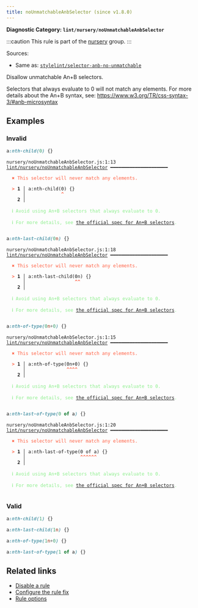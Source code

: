 ```yaml
---
title: noUnmatchableAnbSelector (since v1.8.0)
---
```


**Diagnostic Category: `lint/nursery/noUnmatchableAnbSelector`**

:::caution
This rule is part of the [nursery](/linter/rules/#nursery) group.
:::

Sources: 
- Same as: <a href="https://github.com/stylelint/stylelint/blob/main/lib/rules/selector-anb-no-unmatchable/README.md" target="_blank"><code>stylelint/selector-anb-no-unmatchable</code></a>

Disallow unmatchable An+B selectors.

Selectors that always evaluate to 0 will not match any elements.
For more details about the An+B syntax, see:
https://www.w3.org/TR/css-syntax-3/#anb-microsyntax

## Examples

### Invalid

```css
a:nth-child(0) {}
```

<pre class="language-text"><code class="language-text">nursery/noUnmatchableAnbSelector.js:1:13 <a href="https://biomejs.dev/linter/rules/no-unmatchable-anb-selector">lint/nursery/noUnmatchableAnbSelector</a> ━━━━━━━━━━━━━━━━━━━━━

<strong><span style="color: Tomato;">  </span></strong><strong><span style="color: Tomato;">✖</span></strong> <span style="color: Tomato;">This selector will never match any elements.</span>
  
<strong><span style="color: Tomato;">  </span></strong><strong><span style="color: Tomato;">&gt;</span></strong> <strong>1 │ </strong>a:nth-child(0) {}
   <strong>   │ </strong>            <strong><span style="color: Tomato;">^</span></strong>
    <strong>2 │ </strong>
  
<strong><span style="color: lightgreen;">  </span></strong><strong><span style="color: lightgreen;">ℹ</span></strong> <span style="color: lightgreen;">Avoid using An+B selectors that always evaluate to 0.</span>
  
<strong><span style="color: lightgreen;">  </span></strong><strong><span style="color: lightgreen;">ℹ</span></strong> <span style="color: lightgreen;">For more details, see </span><span style="color: lightgreen;"><a href="https://www.w3.org/TR/css-syntax-3/#anb-microsyntax">the official spec for An+B selectors</a></span><span style="color: lightgreen;">.</span>
  
</code></pre>

```css
a:nth-last-child(0n) {}
```

<pre class="language-text"><code class="language-text">nursery/noUnmatchableAnbSelector.js:1:18 <a href="https://biomejs.dev/linter/rules/no-unmatchable-anb-selector">lint/nursery/noUnmatchableAnbSelector</a> ━━━━━━━━━━━━━━━━━━━━━

<strong><span style="color: Tomato;">  </span></strong><strong><span style="color: Tomato;">✖</span></strong> <span style="color: Tomato;">This selector will never match any elements.</span>
  
<strong><span style="color: Tomato;">  </span></strong><strong><span style="color: Tomato;">&gt;</span></strong> <strong>1 │ </strong>a:nth-last-child(0n) {}
   <strong>   │ </strong>                 <strong><span style="color: Tomato;">^</span></strong><strong><span style="color: Tomato;">^</span></strong>
    <strong>2 │ </strong>
  
<strong><span style="color: lightgreen;">  </span></strong><strong><span style="color: lightgreen;">ℹ</span></strong> <span style="color: lightgreen;">Avoid using An+B selectors that always evaluate to 0.</span>
  
<strong><span style="color: lightgreen;">  </span></strong><strong><span style="color: lightgreen;">ℹ</span></strong> <span style="color: lightgreen;">For more details, see </span><span style="color: lightgreen;"><a href="https://www.w3.org/TR/css-syntax-3/#anb-microsyntax">the official spec for An+B selectors</a></span><span style="color: lightgreen;">.</span>
  
</code></pre>

```css
a:nth-of-type(0n+0) {}
```

<pre class="language-text"><code class="language-text">nursery/noUnmatchableAnbSelector.js:1:15 <a href="https://biomejs.dev/linter/rules/no-unmatchable-anb-selector">lint/nursery/noUnmatchableAnbSelector</a> ━━━━━━━━━━━━━━━━━━━━━

<strong><span style="color: Tomato;">  </span></strong><strong><span style="color: Tomato;">✖</span></strong> <span style="color: Tomato;">This selector will never match any elements.</span>
  
<strong><span style="color: Tomato;">  </span></strong><strong><span style="color: Tomato;">&gt;</span></strong> <strong>1 │ </strong>a:nth-of-type(0n+0) {}
   <strong>   │ </strong>              <strong><span style="color: Tomato;">^</span></strong><strong><span style="color: Tomato;">^</span></strong><strong><span style="color: Tomato;">^</span></strong><strong><span style="color: Tomato;">^</span></strong>
    <strong>2 │ </strong>
  
<strong><span style="color: lightgreen;">  </span></strong><strong><span style="color: lightgreen;">ℹ</span></strong> <span style="color: lightgreen;">Avoid using An+B selectors that always evaluate to 0.</span>
  
<strong><span style="color: lightgreen;">  </span></strong><strong><span style="color: lightgreen;">ℹ</span></strong> <span style="color: lightgreen;">For more details, see </span><span style="color: lightgreen;"><a href="https://www.w3.org/TR/css-syntax-3/#anb-microsyntax">the official spec for An+B selectors</a></span><span style="color: lightgreen;">.</span>
  
</code></pre>

```css
a:nth-last-of-type(0 of a) {}
```

<pre class="language-text"><code class="language-text">nursery/noUnmatchableAnbSelector.js:1:20 <a href="https://biomejs.dev/linter/rules/no-unmatchable-anb-selector">lint/nursery/noUnmatchableAnbSelector</a> ━━━━━━━━━━━━━━━━━━━━━

<strong><span style="color: Tomato;">  </span></strong><strong><span style="color: Tomato;">✖</span></strong> <span style="color: Tomato;">This selector will never match any elements.</span>
  
<strong><span style="color: Tomato;">  </span></strong><strong><span style="color: Tomato;">&gt;</span></strong> <strong>1 │ </strong>a:nth-last-of-type(0 of a) {}
   <strong>   │ </strong>                   <strong><span style="color: Tomato;">^</span></strong><strong><span style="color: Tomato;">^</span></strong><strong><span style="color: Tomato;">^</span></strong><strong><span style="color: Tomato;">^</span></strong><strong><span style="color: Tomato;">^</span></strong><strong><span style="color: Tomato;">^</span></strong>
    <strong>2 │ </strong>
  
<strong><span style="color: lightgreen;">  </span></strong><strong><span style="color: lightgreen;">ℹ</span></strong> <span style="color: lightgreen;">Avoid using An+B selectors that always evaluate to 0.</span>
  
<strong><span style="color: lightgreen;">  </span></strong><strong><span style="color: lightgreen;">ℹ</span></strong> <span style="color: lightgreen;">For more details, see </span><span style="color: lightgreen;"><a href="https://www.w3.org/TR/css-syntax-3/#anb-microsyntax">the official spec for An+B selectors</a></span><span style="color: lightgreen;">.</span>
  
</code></pre>

### Valid

```css
a:nth-child(1) {}
```

```css
a:nth-last-child(1n) {}
```

```css
a:nth-of-type(1n+0) {}
```

```css
a:nth-last-of-type(1 of a) {}
```

## Related links

- [Disable a rule](/linter/#disable-a-lint-rule)
- [Configure the rule fix](/linter#configure-the-rule-fix)
- [Rule options](/linter/#rule-options)
